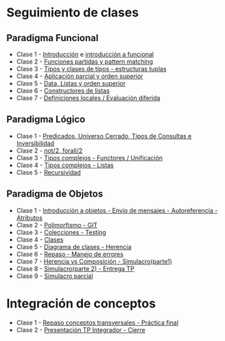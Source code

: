 # Seguimiento de clases

## Paradigma Funcional

* Clase 1 - [Introducción](https://github.com/pdep-utn/sabados-tarde/blob/master/seguimiento/2019/intro.md) e [introducción a funcional](https://github.com/pdep-utn/sabados-tarde/blob/master/seguimiento/2019/funcional/clase-1.md)
* Clase 2 - [Funciones partidas y pattern matching](https://github.com/pdep-utn/sabados-tarde/blob/master/seguimiento/2019/funcional/clase-2.md)
* Clase 3 - [Tipos y clases de tipos - estructuras tuplas](https://github.com/pdep-utn/sabados-tarde/blob/master/seguimiento/2019/funcional/clase-3.md)
* Clase 4 - [Aplicación parcial y orden superior](https://github.com/pdep-utn/sabados-tarde/blob/master/seguimiento/2019/funcional/clase-4.md)
* Clase 5 - [Data, Listas y orden superior](https://github.com/pdep-utn/sabados-tarde/blob/master/seguimiento/2019/funcional/clase-5.md)
* Clase 6 - [Constructores de listas](https://github.com/pdep-utn/sabados-tarde/blob/master/seguimiento/2019/funcional/clase-6.md)
* Clase 7 - [Definiciones locales / Evaluación diferida](https://github.com/pdep-utn/sabados-tarde/blob/master/seguimiento/2019/funcional/clase-7.md)

## Paradigma Lógico

* Clase 1 - [Predicados, Universo Cerrado, Tipos de Consultas e Inversibilidad](https://github.com/pdep-utn/sabados-tarde/blob/master/seguimiento/2019/logico/clase-1.md)
* Clase 2 - [not/2, forall/2](https://github.com/pdep-utn/sabados-tarde/blob/master/seguimiento/2019/logico/clase-2.md)
* Clase 3 - [Tipos complejos - Functores / Unificación](https://github.com/pdep-utn/sabados-tarde/blob/master/seguimiento/2019/logico/clase-3.md)
* Clase 4 - [Tipos complejos - Listas](https://github.com/pdep-utn/sabados-tarde/blob/master/seguimiento/2019/logico/clase-4.md)
* Clase 5 - [Recursividad](https://github.com/pdep-utn/sabados-tarde/blob/master/seguimiento/2019/logico/clase-5.md)

## Paradigma de Objetos

* Clase 1 - [Introducción a objetos - Envio de mensajes - Autoreferencia - Atributos](https://github.com/pdep-utn/sabados-tarde/blob/master/seguimiento/2019/objetos/clase-1.md)
* Clase 2 - [Polimorfismo - GIT](https://github.com/pdep-utn/sabados-tarde/blob/master/seguimiento/2019/objetos/clase-2.md)
* Clase 3 - [Colecciones - Testing](https://github.com/pdep-utn/sabados-tarde/blob/master/seguimiento/2019/objetos/clase-3.md)
* Clase 4 - [Clases](https://github.com/pdep-utn/sabados-tarde/blob/master/seguimiento/2019/objetos/clase-4.md)
* Clase 5 - [Diagrama de clases - Herencia](https://github.com/pdep-utn/sabados-tarde/blob/master/seguimiento/2019/objetos/clase-5.md)
* Clase 6 - [Repaso - Manejo de errores](https://github.com/pdep-utn/sabados-tarde/blob/master/seguimiento/2019/objetos/clase-6.md)
* Clase 7 - [Herencia vs Composición - Simulacro(parte1)](https://github.com/pdep-utn/sabados-tarde/blob/master/seguimiento/2019/objetos/clase-7.md)
* Clase 8 - [Simulacro(parte 2) - Entrega TP](https://github.com/pdep-utn/sabados-tarde/blob/master/seguimiento/2019/objetos/clase-8.md)
* Clase 9 - [Simulacro parcial](https://github.com/pdep-utn/sabados-tarde/blob/master/seguimiento/2019/objetos/clase-9.md)

# Integración de conceptos
* Clase 1 - [Repaso conceptos transversales - Práctica final](https://github.com/pdep-utn/sabados-tarde/blob/master/seguimiento/2019/integracion/clase-1.md)
* Clase 2 - [Presentación TP Integrador - Cierre](https://github.com/pdep-utn/sabados-tarde/blob/master/seguimiento/2019/integracion/clase-2.md)

